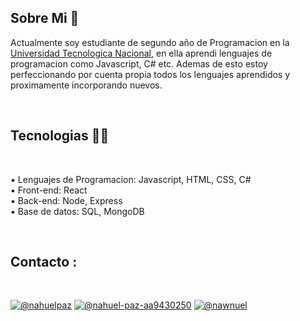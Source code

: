 ## Sobre Mi 👾

Actualmente soy estudiante de segundo año de Programacion en la [Universidad Tecnologica Nacional](https://www.frt.utn.edu.ar/), en ella aprendi lenguajes de programacion como Javascript, C# etc. Ademas de esto estoy perfeccionando por cuenta propia todos los lenguajes aprendidos y proximamente incorporando nuevos.


<br>

## Tecnologias 🧑‍💻

<br>

▪︎ Lenguajes de Programacion: Javascript, HTML, CSS, C#
<br>
▪︎ Front-end: React
<br>
▪︎ Back-end: Node, Express
<br>
▪︎ Base de datos: SQL, MongoDB



<br>

## Contacto :

<br>

[![@nahuelpaz](https://img.icons8.com/fluency/48/000000/instagram-new.png "@nahuelpaz")](https://www.instagram.com/nahuelpaz/) [![@nahuel-paz-aa9430250](https://img.icons8.com/fluency/48/000000/linkedin.png "@nahuel-paz-aa9430250")](https://www.linkedin.com/in/nahuel-paz-aa9430250/) [![@nawnuel](https://img.icons8.com/fluency/48/000000/twitter-squared.png "@nawnuel")](https://twitter.com/nawnuel)

<br>

